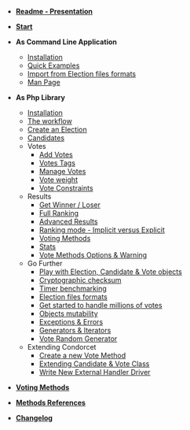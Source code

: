 * [**Readme - Presentation**](/Readme)
* [<span class="condorcet_secondary" style="font-weight:700;">**Start**</span>](1.Start.md) 

* **As Command Line Application** 

  * [Installation](2.AsCommandLineApplication/1.Installation.md) 
  * [Quick Examples](2.AsCommandLineApplication/2.QuickExample.md) 
  * [Import from Election files formats](2.AsCommandLineApplication/3.ImportFromElectionFormat.md) 
  * [Man Page](2.AsCommandLineApplication/4.ManPage.md) 

* **As Php Library** 

  * [Installation](3.AsPhpLibrary/1.Installation.md) 
  * [The workflow](3.AsPhpLibrary/2.WorkFlow.md) 
  * [Create an Election](3.AsPhpLibrary/3.CreateAnElection.md) 
  * [Candidates](3.AsPhpLibrary/4.Candidates.md) 
  * Votes 
    * [Add Votes](3.AsPhpLibrary/5.Votes/1.AddVotes.md) 
    * [Votes Tags](3.AsPhpLibrary/5.Votes/2.VotesTags.md) 
    * [Manage Votes](3.AsPhpLibrary/5.Votes/3.ManageVotes.md) 
    * [Vote weight](3.AsPhpLibrary/5.Votes/4.VoteWeight.md) 
    * [Vote Constraints](3.AsPhpLibrary/5.Votes/5.VoteConstraints.md) 
  * Results 
    * [Get Winner / Loser](3.AsPhpLibrary/6.Results/1.WinnerAndLoser.md) 
    * [Full Ranking](3.AsPhpLibrary/6.Results/2.FullRanking.md) 
    * [Advanced Results](3.AsPhpLibrary/6.Results/3.AdvancedResults.md) 
    * [Ranking mode - Implicit versus Explicit](3.AsPhpLibrary/6.Results/4.ImplicitOrExplicitMod.md) 
    * [Voting Methods](3.AsPhpLibrary/6.Results/5.VotingMethods.md) 
    * [Stats](3.AsPhpLibrary/6.Results/6.Stats.md) 
    * [Vote Methods Options & Warning](3.AsPhpLibrary/6.Results/7.VoteMethodsOptions&Warnings.md) 
  * Go Further 
    * [Play with Election, Candidate & Vote objects](3.AsPhpLibrary/7.GoFurther/1.PlayWithObjects.md) 
    * [Cryptographic checksum](3.AsPhpLibrary/7.GoFurther/2.CryptographicChecksum.md) 
    * [Timer benchmarking](3.AsPhpLibrary/7.GoFurther/3.TimerBenchMarking.md) 
    * [Election files formats](3.AsPhpLibrary/7.GoFurther/4.ElectionFilesFormats.md) 
    * [Get started to handle millions of votes](3.AsPhpLibrary/7.GoFurther/5.GetStartedToHandleMillionsOfVotes.md) 
    * [Objects mutability](3.AsPhpLibrary/7.GoFurther/6.Mutability.md) 
    * [Exceptions & Errors](3.AsPhpLibrary/7.GoFurther/7.Exceptions&Errors.md) 
    * [Generators & Iterators](3.AsPhpLibrary/7.GoFurther/8.Generator&Iterators.md) 
    * [Vote Random Generator](3.AsPhpLibrary/7.GoFurther/9.VoteRandomGenerator.md) 
  * Extending Condorcet 
    * [Create a new Vote Method](3.AsPhpLibrary/8.ExtendingCondorcet/CreateNewVoteMethod.md) 
    * [Extending Candidate & Vote Class](3.AsPhpLibrary/8.ExtendingCondorcet/ExtendingCandidateAndVotes.md) 
    * [Write New External Handler Driver](3.AsPhpLibrary/8.ExtendingCondorcet/WriteNewExternalHandlerDriver.md) 

* [**Voting Methods**](VotingMethods)
* [**Methods References**](MethodsReferences)
* [**Changelog**](Changelog)
